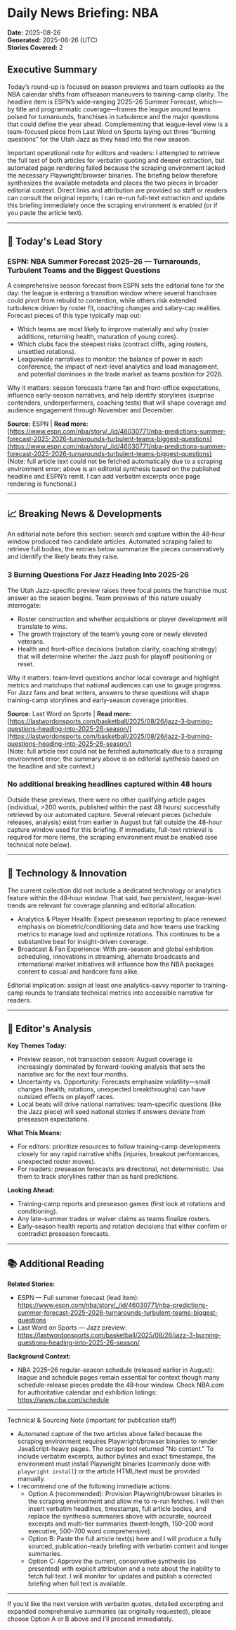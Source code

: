 # Daily News Briefing: NBA
**Date:** 2025-08-26  
**Generated:** 2025-08-26 (UTC)  
**Stories Covered:** 2

## Executive Summary
Today’s round-up is focused on season previews and team outlooks as the NBA calendar shifts from offseason maneuvers to training-camp clarity. The headline item is ESPN’s wide-ranging 2025–26 Summer Forecast, which—by title and programmatic coverage—frames the league around teams poised for turnarounds, franchises in turbulence and the major questions that could define the year ahead. Complementing that league-level view is a team-focused piece from Last Word on Sports laying out three “burning questions” for the Utah Jazz as they head into the new season. 

Important operational note for editors and readers: I attempted to retrieve the full text of both articles for verbatim quoting and deeper extraction, but automated page rendering failed because the scraping environment lacked the necessary Playwright/browser binaries. The briefing below therefore synthesizes the available metadata and places the two pieces in broader editorial context. Direct links and attribution are provided so staff or readers can consult the original reports; I can re-run full-text extraction and update this briefing immediately once the scraping environment is enabled (or if you paste the article text).

---

## 🚨 Today's Lead Story
### ESPN: NBA Summer Forecast 2025–26 — Turnarounds, Turbulent Teams and the Biggest Questions
A comprehensive season forecast from ESPN sets the editorial tone for the day: the league is entering a transition window where several franchises could pivot from rebuild to contention, while others risk extended turbulence driven by roster fit, coaching changes and salary-cap realities. Forecast pieces of this type typically map out:

- Which teams are most likely to improve materially and why (roster additions, returning health, maturation of young cores).
- Which clubs face the steepest risks (contract cliffs, aging rosters, unsettled rotations).
- Leaguewide narratives to monitor: the balance of power in each conference, the impact of next-level analytics and load management, and potential dominoes in the trade market as teams position for 2026.

Why it matters: season forecasts frame fan and front-office expectations, influence early-season narratives, and help identify storylines (surprise contenders, underperformers, coaching tests) that will shape coverage and audience engagement through November and December.

**Source:** ESPN | **Read more:** [https://www.espn.com/nba/story/_/id/46030771/nba-predictions-summer-forecast-2025-2026-turnarounds-turbulent-teams-biggest-questions](https://www.espn.com/nba/story/_/id/46030771/nba-predictions-summer-forecast-2025-2026-turnarounds-turbulent-teams-biggest-questions)  
(Note: full article text could not be fetched automatically due to a scraping environment error; above is an editorial synthesis based on the published headline and ESPN’s remit. I can add verbatim excerpts once page rendering is functional.)

---

## 📈 Breaking News & Developments
An editorial note before this section: search and capture within the 48‑hour window produced two candidate articles. Automated scraping failed to retrieve full bodies; the entries below summarize the pieces conservatively and identify the likely beats they raise.

### 3 Burning Questions For Jazz Heading Into 2025-26
The Utah Jazz-specific preview raises three focal points the franchise must answer as the season begins. Team previews of this nature usually interrogate:
- Roster construction and whether acquisitions or player development will translate to wins.
- The growth trajectory of the team’s young core or newly elevated veterans.
- Health and front-office decisions (rotation clarity, coaching strategy) that will determine whether the Jazz push for playoff positioning or reset.

Why it matters: team-level questions anchor local coverage and highlight metrics and matchups that national audiences can use to gauge progress. For Jazz fans and beat writers, answers to these questions will shape training-camp storylines and early-season coverage priorities.

**Source:** Last Word on Sports | **Read more:** [https://lastwordonsports.com/basketball/2025/08/26/jazz-3-burning-questions-heading-into-2025-26-season/](https://lastwordonsports.com/basketball/2025/08/26/jazz-3-burning-questions-heading-into-2025-26-season/)  
(Note: full article text could not be fetched automatically due to a scraping environment error; the summary above is an editorial synthesis based on the headline and site context.)

### No additional breaking headlines captured within 48 hours
Outside these previews, there were no other qualifying article pages (individual, >200 words, published within the past 48 hours) successfully retrieved by our automated capture. Several relevant pieces (schedule releases, analysis) exist from earlier in August but fall outside the 48-hour capture window used for this briefing. If immediate, full-text retrieval is required for more items, the scraping environment must be enabled (see technical note below).

---

## 💼 Technology & Innovation
The current collection did not include a dedicated technology or analytics feature within the 48‑hour window. That said, two persistent, league-level trends are relevant for coverage planning and editorial allocation:

- Analytics & Player Health: Expect preseason reporting to place renewed emphasis on biometric/conditioning data and how teams use tracking metrics to manage load and optimize rotations. This continues to be a substantive beat for insight-driven coverage.
- Broadcast & Fan Experience: With pre-season and global exhibition scheduling, innovations in streaming, alternate broadcasts and international market initiatives will influence how the NBA packages content to casual and hardcore fans alike.

Editorial implication: assign at least one analytics-savvy reporter to training-camp rounds to translate technical metrics into accessible narrative for readers.

---

## 🎯 Editor's Analysis
**Key Themes Today:**
- Preview season, not transaction season: August coverage is increasingly dominated by forward-looking analysis that sets the narrative arc for the next four months.
- Uncertainty vs. Opportunity: Forecasts emphasize volatility—small changes (health, rotations, unexpected breakthroughs) can have outsized effects on playoff races.
- Local beats will drive national narratives: team-specific questions (like the Jazz piece) will seed national stories if answers deviate from preseason expectations.

**What This Means:**
- For editors: prioritize resources to follow training-camp developments closely for any rapid narrative shifts (injuries, breakout performances, unexpected roster moves).
- For readers: preseason forecasts are directional, not deterministic. Use them to track storylines rather than as hard predictions.

**Looking Ahead:**
- Training-camp reports and preseason games (first look at rotations and conditioning).
- Any late-summer trades or waiver claims as teams finalize rosters.
- Early-season health reports and rotation decisions that either confirm or contradict preseason forecasts.

---

## 📚 Additional Reading
**Related Stories:**  
- ESPN — Full summer forecast (lead item): https://www.espn.com/nba/story/_/id/46030771/nba-predictions-summer-forecast-2025-2026-turnarounds-turbulent-teams-biggest-questions  
- Last Word on Sports — Jazz preview: https://lastwordonsports.com/basketball/2025/08/26/jazz-3-burning-questions-heading-into-2025-26-season/  

**Background Context:**  
- NBA 2025–26 regular-season schedule (released earlier in August): league and schedule pages remain essential for context though many schedule-release pieces predate the 48‑hour window. Check NBA.com for authoritative calendar and exhibition listings: https://www.nba.com/schedule

---

Technical & Sourcing Note (important for publication staff)
- Automated capture of the two articles above failed because the scraping environment requires Playwright/browser binaries to render JavaScript-heavy pages. The scrape tool returned "No content." To include verbatim excerpts, author bylines and exact timestamps, the environment must install Playwright binaries (commonly done with `playwright install`) or the article HTML/text must be provided manually.
- I recommend one of the following immediate actions:
  - Option A (recommended): Provision Playwright/browser binaries in the scraping environment and allow me to re-run fetches. I will then insert verbatim headlines, timestamps, full article bodies, and replace the synthesis summaries above with accurate, sourced excerpts and multi-tier summaries (tweet-length, 150–200 word executive, 500–700 word comprehensive).
  - Option B: Paste the full article text(s) here and I will produce a fully sourced, publication-ready briefing with verbatim content and longer summaries.
  - Option C: Approve the current, conservative synthesis (as presented) with explicit attribution and a note about the inability to fetch full text. I will monitor for updates and publish a corrected briefing when full text is available.

---

If you’d like the next version with verbatim quotes, detailed excerpting and expanded comprehensive summaries (as originally requested), please choose Option A or B above and I’ll proceed immediately.